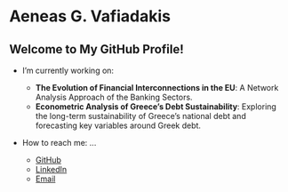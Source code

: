 # Aeneas G. Vafiadakis

## Welcome to My GitHub Profile!

- I’m currently working on:
  - **The Evolution of Financial Interconnections in the EU**: A Network Analysis Approach of the Banking Sectors.
  - **Econometric Analysis of Greece’s Debt Sustainability**: Exploring the long-term sustainability of Greece’s national debt and forecasting key variables around Greek debt.
        
- How to reach me: ...
  - [GitHub](https://github.com/AineiasGV)
  - [LinkedIn](https://linkedin.com/in/aeneas-vafiadakis)
  - [Email](mailto:aineias.edu@gmail.com)
